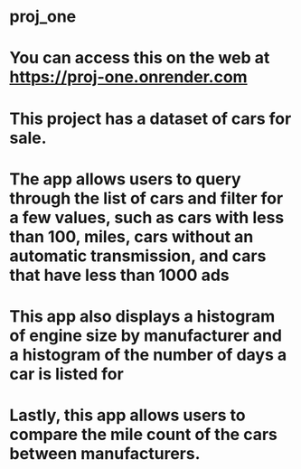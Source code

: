 # proj_one
# You can access this on the web at https://proj-one.onrender.com
# This project has a dataset of cars for sale. 
# The app allows users to query through the list of cars and filter for a few values, such as cars with less than 100, miles, cars without an automatic transmission, and cars that have less than 1000 ads

# This app also displays a histogram of engine size by manufacturer and a histogram of the number of days a car is listed for 

# Lastly, this app allows users to compare the mile count of the cars between manufacturers.
